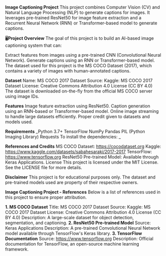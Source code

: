 **Image Captioning Project**
This project combines Computer Vision (CV) and Natural Language Processing (NLP) to generate captions for images. It leverages pre-trained ResNet50 for image feature extraction and a Recurrent Neural Network (RNN) or Transformer-based model to generate captions.

🖥**Project Overview**
The goal of this project is to build an AI-based image captioning system that can:

Extract features from images using a pre-trained CNN (Convolutional Neural Network).
Generate captions using an RNN or Transformer-based model.
The dataset used for this project is the MS COCO Dataset (2017), which contains a variety of images with human-annotated captions.

**Dataset**
Name: MS COCO 2017 Dataset
Source: Kaggle: MS COCO 2017 Dataset
License: Creative Commons Attribution 4.0 License (CC BY 4.0)
The dataset is downloaded on-the-fly from the official MS COCO server using image IDs.

 **Features**
Image feature extraction using ResNet50.
Caption generation using an RNN-based or Transformer-based model.
Online image streaming to handle large datasets efficiently.
Proper credit given to datasets and models used.

**Requirements**
_Python 3.7+
TensorFlow
NumPy
Pandas
PIL (Python Imaging Library)
Requests
To install the dependencies:
_

**References and Credits**
MS COCO Dataset: https://cocodataset.org
Kaggle: https://www.kaggle.com/datasets/sabahesaraki/2017-2017
TensorFlow: https://www.tensorflow.org
ResNet50 Pre-trained Model: Available through Keras Applications. License
This project is licensed under the MIT License. See the LICENSE file for more details.

**Disclaimer**
This project is for educational purposes only. The dataset and pre-trained models used are property of their respective owners.

**Image Captioning Project - References**
Below is a list of references used in this project to ensure proper attribution.

**1. MS COCO Dataset**
Title: MS COCO 2017 Dataset
Source: Kaggle: MS COCO 2017 Dataset
License: Creative Commons Attribution 4.0 License (CC BY 4.0)
Description: A large-scale dataset for object detection, segmentation, and captioning.
**2. ResNet50 Pre-trained Model**
Source: Keras Applications
Description: A pre-trained Convolutional Neural Network model available through TensorFlow's Keras library.
**3. TensorFlow Documentation**
Source: https://www.tensorflow.org
Description: Official documentation for TensorFlow, an open-source machine learning framework.
